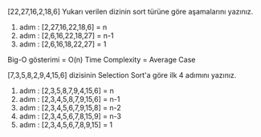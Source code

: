 [22,27,16,2,18,6]
Yukarı verilen dizinin sort türüne göre aşamalarını yazınız.
1. adım : [2,27,16,22,18,6] = n
2. adım : [2,6,16,22,18,27] = n-1
3. adım : [2,6,16,18,22,27] = 1

Big-O gösterimi = O(n)
Time Complexity = Average Case

[7,3,5,8,2,9,4,15,6] dizisinin Selection Sort'a göre ilk 4 adımını yazınız.

1. adım : [2,3,5,8,7,9,4,15,6] = n
2. adım : [2,3,4,5,8,7,9,15,6] = n-1
3. adım : [2,3,4,5,6,7,9,15,8] = n-2
4. adım : [2,3,4,5,6,7,8,15,9] = n-3
5. adım : [2,3,4,5,6,7,8,9,15] = 1